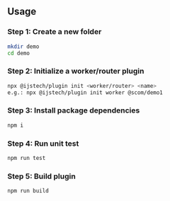 ## Usage
### Step 1: Create a new folder
```sh
mkdir demo
cd demo
```
 
### Step 2: Initialize a worker/router plugin
```sh
npx @ijstech/plugin init <worker/router> <name>
e.g.: npx @ijstech/plugin init worker @scom/demo1
```
 
### Step 3: Install package dependencies
```sh
npm i
```
 
### Step 4: Run unit test
```sh
npm run test
```
 
### Step 5: Build plugin
```sh
npm run build
```
